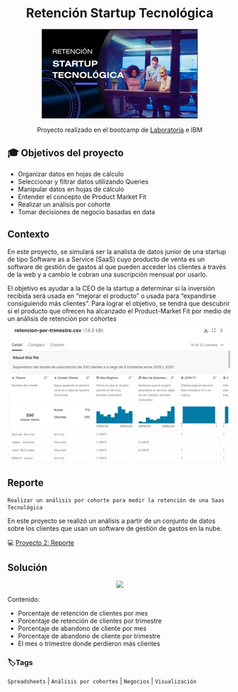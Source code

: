 <div align="center"> <h1>Retención Startup Tecnológica </h1> 

![](/Portada-1.jpg)

Proyecto realizado en el bootcamp de [Laboratoria](https://app.laboratoria.la/signup-and-login/) e IBM
</div>

## 🎓 Objetivos del proyecto

- Organizar datos en hojas de cálculo
- Seleccionar y filtrar datos utilizando Queries
- Manipular datos en hojas de cálculo
- Entender el concepto de Product Market Fit
- Realizar un análisis por cohorte
- Tomar decisiones de negocio basadas en data


## Contexto

En este proyecto, se simulará ser la analista de datos junior de una startup de tipo Software as a Service (SaaS) cuyo producto de venta es un software de gestión de gastos al que pueden acceder los clientes a través de la web y a cambio le cobran una suscripción mensual por usarlo.

El objetivo es ayudar a la CEO de la startup a determinar si la inversión recibida será usada en “mejorar el producto” o usada para “expandirse consiguiendo más clientes”. Para lograr el objetivo, se tendrá que descubrir si el producto que ofrecen ha alcanzado el Product-Market Fit por medio de un análisis de retención por cohortes

![](/Dataset_1.jpg)

## Reporte

    Realizar un análisis por cohorte para medir la retención de una Saas Tecnológica

En este proyecto se realizó un análisis a partir de un conjunto de datos sobre los clientes que usan un software de gestión de gastos en la nube.

💻 [Proyecto 2: Reporte](https://docs.google.com/spreadsheets/d/1JikkQmyqWjzyq7ZJAeVr1LvYGQkRuKlRCSY7pJWkkfI/edit?usp=sharing)

## Solución
<div align="center">
  
  <a target="_blank" href="https://www.loom.com/share/2c86d07be73f44129c84a6433b162720" rel="noopener noreferrer" >![](https://cdn.loom.com/sessions/thumbnails/1cf81c035e6a44459233d21f4ef94abd-1644468351800-with-play.gif)</a>
  
</div>

Contenido:
  
- Porcentaje de retención de clientes por mes 
- Porcentaje de retención de clientes por trimestre
- Porcentaje de abandono de cliente por mes
- Porcentaje de abandono de cliente por trimestre
- El mes o trimestre donde perdieron más clientes

### 🏷️Tags

`Spreadsheets` | `Análisis por cohortes` | `Negocios` | `Visualización`

